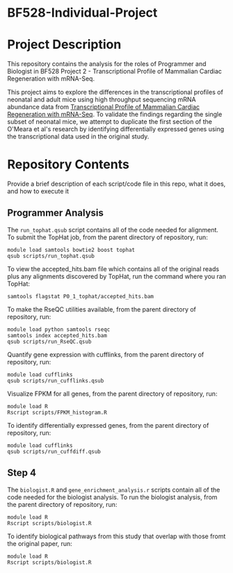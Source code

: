 # BF528-Individual-Project

# Project Description

This repository contains the analysis for the roles of Programmer and Biologist in BF528 Project 2 - Transcriptional Profile of Mammalian Cardiac Regeneration with mRNA-Seq.

This project aims to explore the differences in the transcriptional profiles of neonatal and adult mice using high throughput sequencing mRNA abundance data from [Transcriptional Profile of Mammalian Cardiac Regeneration with mRNA-Seq](https://pubmed.ncbi.nlm.nih.gov/25477501/). To validate the findings regarding the single subset of neonatal mice, we attempt to duplicate the first section of the O'Meara et al's research by identifying differentially expressed genes using the transcriptional data used in the original study.

# Repository Contents

Provide a brief description of each script/code file in this repo, what it does, and how to execute it

## Programmer Analysis
The `run_tophat.qsub` script contains all of the code needed for alignment. To submit the TopHat job, from the parent directory of repository, run:

```
module load samtools bowtie2 boost tophat 
qsub scripts/run_tophat.qsub
```

To view the accepted_hits.bam file which contains all of the original reads plus any alignments discovered by TopHat, run the command where you ran TopHat:

```
samtools flagstat P0_1_tophat/accepted_hits.bam 
```

To make the RseQC utilities available, from the parent directory of repository, run:
```
module load python samtools rseqc
samtools index accepted_hits.bam
qsub scripts/run_RseQC.qsub
```

Quantify gene expression with cufflinks, from the parent directory of repository, run:
```
module load cufflinks
qsub scripts/run_cufflinks.qsub
```

Visualize FPKM for all genes, from the parent directory of repository, run:

```
module load R
Rscript scripts/FPKM_histogram.R
```

To identify differentially expressed genes, from the parent directory of repository, run:
```
module load cufflinks
qsub scripts/run_cuffdiff.qsub
```

## Step 4
The `biologist.R` and  `gene_enrichment_analysis.r` scripts contain all of the code needed for the biologist analysis. To run the biologist analysis, from the parent directory of repository, run:

```
module load R
Rscript scripts/biologist.R
```
To identify biological pathways from this study that overlap with those fromt the original paper, run:

```
module load R
Rscript scripts/biologist.R
```
